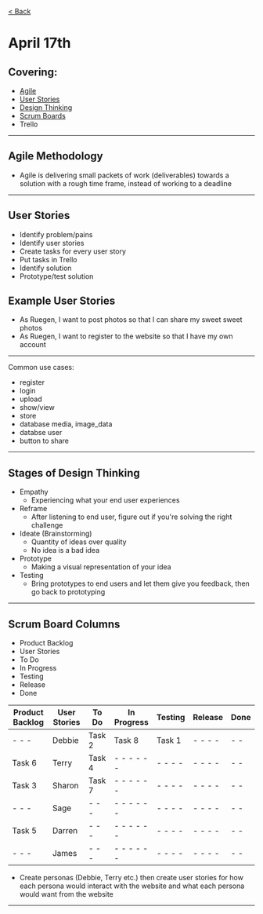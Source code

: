 [< Back](README.md)

# April 17th
## Covering:
- [Agile](#agile-methodology)
- [User Stories](#user-stories)
- [Design Thinking](#stages-of-design-thinking)
- [Scrum Boards](#scrum-board-columns)
- Trello

---

## Agile Methodology
- Agile is delivering small packets of work (deliverables) towards a solution with a rough time frame, instead of working to a deadline

---

## User Stories
- Identify problem/pains
- Identify user stories
- Create tasks for every user story
- Put tasks in Trello
- Identify solution
- Prototype/test solution

## Example User Stories
- As Ruegen, I want to post photos so that I can share my sweet sweet photos
- As Ruegen, I want to register to the website so that I have my own account
----

Common use cases:
- register
- login
- upload
- show/view
- store
- database media, image_data
- databse user
- button to share

---

## Stages of Design Thinking
- Empathy
    - Experiencing what your end user experiences
- Reframe
    - After listening to end user, figure out if you're solving the right challenge
- Ideate (Brainstorming)
    - Quantity of ideas over quality
    - No idea is a bad idea
- Prototype
    - Making a visual representation of your idea
- Testing
    - Bring prototypes to end users and let them give you feedback, then go back to prototyping

---

## Scrum Board Columns
- Product Backlog
- User Stories
- To Do
- In Progress
- Testing
- Release
- Done

| Product Backlog | User Stories | To Do | In Progress | Testing | Release | Done |
| --------------- | ------------ | ----- | ----------- | ------- | ------- | ---- |
| - - - | Debbie  | Task 2 | Task 8 | Task 1 | - - - - | - -  |
| Task 6 | Terry  | Task 4 | - - - - - - | - - - - | - - - - | - -  |
| Task 3 | Sharon  | Task 7 | - - - - - - | - - - - | - - - - | - -  |
| - - -  | Sage  | - - - | - - - - - - | - - - - | - - - - | - -  |
| Task 5 | Darren  | - - - | - - - - - - | - - - - | - - - - | - -  |
| - - -  | James  | - - - | - - - - - - | - - - - | - - - - | - -  |

- Create personas (Debbie, Terry etc.) then create user stories for how each persona would interact with the website and what each persona would want from the website

---




